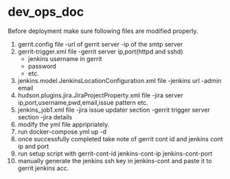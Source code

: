 # dev_ops_doc
Before deployment make sure following files are modified properly.
1. gerrit.config file
    -url of gerrit server
    -ip of the smtp server
2. gerrit-trigger.xml file
    -gerrit server ip,port(httpd and sshd)
    - jenkins username in gerrit
    - password
    - etc.
3. jenkins.model.JenkinsLocationConfiguration.xml file
    -jenkins url
    -admin email
4. hudson.plugins.jira.JiraProjectProperty.xml file
    -jira server ip,port,username,pwd,email,issue pattern etc.
5. jenkins_job1.xml file
    -jira issue updater section
    -gerrit trigger server section
    -jira details
6. modify the yml file appripriately.
7. run docker-compose.yml up -d
8. once successfully completed take note of gerrit cont id and jenkins cont ip and port
9. run setup script with gerrit-cont-id jenkins-cont-ip jenkins-cont-port
10. manually generate the jenkins ssh key in jenkins-cont and paste it to gerrit jenkins acc.
